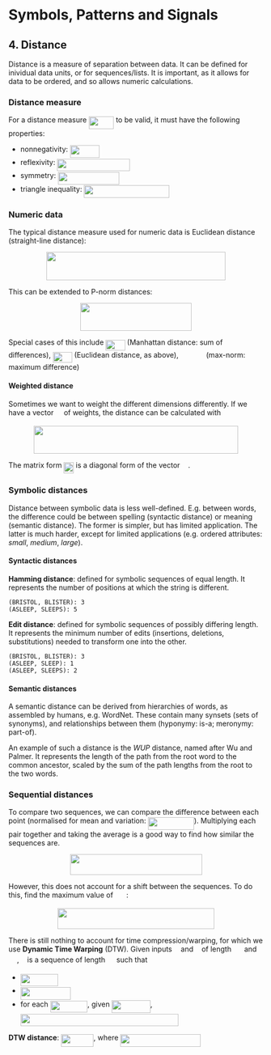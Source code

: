 # Symbols, Patterns and Signals

## 4. Distance

Distance is a measure of separation between data. It can be defined for inividual data units, or for sequences/lists. It is important, as it allows for data to be ordered, and so allows numeric calculations.

### Distance measure

For a distance measure <img src="https://rawgit.com/xsanda/SPS-notes/master//tex/e3e57af6c1c20313ddc1ed85ee3abd7c.svg?invert_in_darkmode" align=middle width=49.90161pt height=24.65759999999998pt/> to be valid, it must have the following properties:

- nonnegativity: <img src="https://rawgit.com/xsanda/SPS-notes/master//tex/6d7fe8f48e3609aa4b912160faf7bf2b.svg?invert_in_darkmode" align=middle width=58.12075500000001pt height=24.65759999999998pt/>
- reflexivity: <img src="https://rawgit.com/xsanda/SPS-notes/master//tex/41541533eaff49d276b52e461451dacd.svg?invert_in_darkmode" align=middle width=143.270655pt height=24.65759999999998pt/>
- symmetry: <img src="https://rawgit.com/xsanda/SPS-notes/master//tex/fa151dda85ee9073aba955b1dfc4911c.svg?invert_in_darkmode" align=middle width=121.72066500000001pt height=24.65759999999998pt/>
- triangle inequality: <img src="https://rawgit.com/xsanda/SPS-notes/master//tex/76326c2886282ae0bb4e100d87e30b17.svg?invert_in_darkmode" align=middle width=168.27970499999998pt height=24.65759999999998pt/>

### Numeric data

The typical distance measure used for numeric data is Euclidean distance (straight-line distance): <p align="center"><img src="https://rawgit.com/xsanda/SPS-notes/master//tex/97573c4eeeb4f926d1bbf644501a15f0.svg?invert_in_darkmode" align=middle width=353.41845pt height=55.5093pt/></p>

This can be extended to P-norm distances: <p align="center"><img src="https://rawgit.com/xsanda/SPS-notes/master//tex/6eb277cbc69a8776c724c3b49b953874.svg?invert_in_darkmode" align=middle width=219.33779999999996pt height=55.5093pt/></p>

Special cases of this include <img src="https://rawgit.com/xsanda/SPS-notes/master//tex/61d5974753c6aba73418ea29b31f7808.svg?invert_in_darkmode" align=middle width=38.407545000000006pt height=21.18732pt/> (Manhattan distance: sum of differences), <img src="https://rawgit.com/xsanda/SPS-notes/master//tex/90264925fb137831c8f410cd14c75cff.svg?invert_in_darkmode" align=middle width=38.407545000000006pt height=21.18732pt/> (Euclidean distance, as above), <img src="https://rawgit.com/xsanda/SPS-notes/master//tex/2f6cebdb6c3c548301c28df275d905c2.svg?invert_in_darkmode" align=middle width=46.626689999999996pt height=14.155350000000013pt/> (max-norm: maximum difference)

#### Weighted distance

Sometimes we want to weight the different dimensions differently. If we have a vector <img src="https://rawgit.com/xsanda/SPS-notes/master//tex/31fae8b8b78ebe01cbfbe2fe53832624.svg?invert_in_darkmode" align=middle width=12.210990000000004pt height=14.155350000000013pt/> of weights, the distance can be calculated with <p align="center"><img src="https://rawgit.com/xsanda/SPS-notes/master//tex/fedd010168beecb6f0e86464ebacfd15.svg?invert_in_darkmode" align=middle width=403.39035pt height=55.5093pt/></p>

The matrix form <img src="https://rawgit.com/xsanda/SPS-notes/master//tex/380c103b60c66d6420ec8923cdc6e6e8.svg?invert_in_darkmode" align=middle width=19.805940000000003pt height=22.557149999999986pt/> is a diagonal form of the vector <img src="https://rawgit.com/xsanda/SPS-notes/master//tex/31fae8b8b78ebe01cbfbe2fe53832624.svg?invert_in_darkmode" align=middle width=12.210990000000004pt height=14.155350000000013pt/>.

### Symbolic distances

Distance between symbolic data is less well-defined. E.g. between words, the difference could be between spelling (syntactic distance) or meaning (semantic distance). The former is simpler, but has limited application. The latter is much harder, except for limited applications (e.g. ordered attributes: *small*, *medium*, *large*).

#### Syntactic distances

**Hamming distance**: defined for symbolic sequences of equal length. It represents the number of positions at which the string is different. 

    (BRISTOL, BLISTER): 3
    (ASLEEP, SLEEPS): 5

**Edit distance**: defined for symbolic sequences of possibly differing length. It represents the minimum number of edits (insertions, deletions, substitutions) needed to transform one into the other.

    (BRISTOL, BLISTER): 3
    (ASLEEP, SLEEP): 1
    (ASLEEP, SLEEPS): 2

#### Semantic distances

A semantic distance can be derived from hierarchies of words, as assembled by humans, e.g. WordNet. These contain many synsets (sets of synonyms), and relationships between them (hyponymy: is-a; meronymy: part-of).

An example of such a distance is the *WUP* distance, named after Wu and Palmer. It represents the length of the path from the root word to the common ancestor, scaled by the sum of the path lengths from the root to the two words.

### Sequential distances

To compare two sequences, we can compare the difference between each point (normalised for mean and variation: <img src="https://rawgit.com/xsanda/SPS-notes/master//tex/2870e18dfbb4c1fe274682f0f4a75dc5.svg?invert_in_darkmode" align=middle width=90.992385pt height=24.65759999999998pt/>). Multiplying each pair together and taking the average is a good way to find how similar the sequences are.

<p align="center"><img src="https://rawgit.com/xsanda/SPS-notes/master//tex/ed3a3a116e720f8e2469d9e572e5b966.svg?invert_in_darkmode" align=middle width=261.0036pt height=41.109255pt/></p>

However, this does not account for a shift between the sequences. To do this, find the maximum value of <img src="https://rawgit.com/xsanda/SPS-notes/master//tex/94c36683602b3f3f15fc16551809bf0f.svg?invert_in_darkmode" align=middle width=22.176825000000004pt height=14.155350000000013pt/>:

<p align="center"><img src="https://rawgit.com/xsanda/SPS-notes/master//tex/21f40f6ef69475dcff649c3cf4b8c489.svg?invert_in_darkmode" align=middle width=310.464pt height=41.109255pt/></p>

There is still nothing to account for time compression/warping, for which we use **Dynamic Time Warping** (DTW). Given inputs <img src="https://rawgit.com/xsanda/SPS-notes/master//tex/6dbb78540bd76da3f1625782d42d6d16.svg?invert_in_darkmode" align=middle width=9.410280000000004pt height=14.155350000000013pt/> and <img src="https://rawgit.com/xsanda/SPS-notes/master//tex/6c4adbc36120d62b98deef2a20d5d303.svg?invert_in_darkmode" align=middle width=8.557890000000002pt height=14.155350000000013pt/> of length <img src="https://rawgit.com/xsanda/SPS-notes/master//tex/47fb7e3ce83222b949d5f7e44e0a08e0.svg?invert_in_darkmode" align=middle width=17.639160000000004pt height=14.155350000000013pt/> and <img src="https://rawgit.com/xsanda/SPS-notes/master//tex/da6bcff3e68efc4ff1c088e75a8eb2ac.svg?invert_in_darkmode" align=middle width=16.855245000000004pt height=14.155350000000013pt/>, <img src="https://rawgit.com/xsanda/SPS-notes/master//tex/2ec6e630f199f589a2402fdf3e0289d5.svg?invert_in_darkmode" align=middle width=8.270625000000004pt height=14.155350000000013pt/> is a sequence of length <img src="https://rawgit.com/xsanda/SPS-notes/master//tex/0e51a2dede42189d77627c4d742822c3.svg?invert_in_darkmode" align=middle width=14.433210000000003pt height=14.155350000000013pt/> such that

- <img src="https://rawgit.com/xsanda/SPS-notes/master//tex/24064ab42b8f69d06363d709a76a23a9.svg?invert_in_darkmode" align=middle width=74.092425pt height=24.65759999999998pt/>
- <img src="https://rawgit.com/xsanda/SPS-notes/master//tex/0cc39667b40e7c36da29f9d643747d83.svg?invert_in_darkmode" align=middle width=98.90429999999999pt height=24.65759999999998pt/>
- for each <img src="https://rawgit.com/xsanda/SPS-notes/master//tex/c235e81aed1a774e997070b9988349db.svg?invert_in_darkmode" align=middle width=73.73652pt height=22.831379999999992pt/>, given <img src="https://rawgit.com/xsanda/SPS-notes/master//tex/7c3624ca04cfa2718ddfb05bf0c392a6.svg?invert_in_darkmode" align=middle width=76.411665pt height=24.65759999999998pt/>,  
  <img src="https://rawgit.com/xsanda/SPS-notes/master//tex/31ac9030a36cb09fcdd77df32acc5485.svg?invert_in_darkmode" align=middle width=311.79175499999997pt height=24.65759999999998pt/>

**DTW distance**: <img src="https://rawgit.com/xsanda/SPS-notes/master//tex/6e6b9791cfce5269b8c1598d4839194a.svg?invert_in_darkmode" align=middle width=64.35495pt height=24.65759999999998pt/>, where <img src="https://rawgit.com/xsanda/SPS-notes/master//tex/2d6b076580ca4c1a5245e050837d9ce1.svg?invert_in_darkmode" align=middle width=158.808705pt height=24.65759999999998pt/>